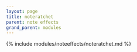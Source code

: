 ```yaml
---
layout: page
title: noteratchet
parent: note effects
grand_parent: modules
---
```


{% include modules/noteeffects/noteratchet.md %}
